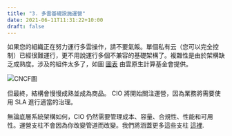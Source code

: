 ```yaml
---
title: "3. 多雲基礎設施運營"
date: 2021-06-11T11:31:22+10:00
draft: false
---
```


如果您的組織正在努力運行多雲操作，請不要氣餒。單個私有云（您可以完全控制）已經很難運行，更不用說運行多個不兼容的基礎架構了。複雜性是由於架構缺乏成熟度。涉及的組件太多了，如圖 [圖表](https://landscape.cncf.io/) 由雲原生計算基金會提供。

![CNCF圖](1.1.3-fig-1.png)

但最終，結構會慢慢成熟並成為商品。 CIO 將開始關注運營，因為業務將需要使用 SLA 進行適當的治理。

無論底層系統架構如何，CIO 仍然需要管理成本、容量、合規性、性能和可用性。運營支柱不會因為你改變管道而改變。我們將涵蓋更多這些支柱 [這裡](/zh-tw/operations-management/chapter-1-overview/1.1.8-pillar-process-people/).